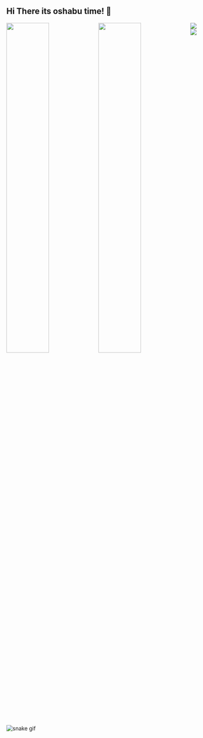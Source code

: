 ## Hi There its oshabu time! 👋
<img align="left" width="47%" src="https://github-readme-stats.vercel.app/api?username=oshabu&show_icons=true&theme=radical" />

<img align="left" width="47%" src="https://github-readme-stats.vercel.app/api/top-langs/?username=oshabu&layout=compact" />

<img align="left" src= "https://img.shields.io/badge/python-3670A0?style=for-the-badge&logo=python&logoColor=ffdd54" />
<img src= "https://img.shields.io/badge/pandas-%23150458.svg?style=for-the-badge&logo=pandas&logoColor=white" />

![snake gif](https://github.com/oshabu/oshabu/blob/output/github-contribution-grid-snake.gif)
